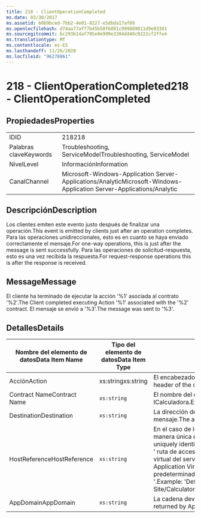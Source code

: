 ```yaml
---
title: 218 - ClientOperationCompleted
ms.date: 03/30/2017
ms.assetid: b069bced-7bb2-4e01-8227-e5dbda17af09
ms.openlocfilehash: d74aa77aff7b45b50f6891c999889011d9e03381
ms.sourcegitcommit: bc293b14af795e0e999e3304dd40c0222cf2ffe4
ms.translationtype: MT
ms.contentlocale: es-ES
ms.lasthandoff: 11/26/2020
ms.locfileid: "96278861"
---
```

# <a name="218---clientoperationcompleted"></a><span data-ttu-id="c14c1-102">218 - ClientOperationCompleted</span><span class="sxs-lookup"><span data-stu-id="c14c1-102">218 - ClientOperationCompleted</span></span>

## <a name="properties"></a><span data-ttu-id="c14c1-103">Propiedades</span><span class="sxs-lookup"><span data-stu-id="c14c1-103">Properties</span></span>  
  
|||  
|-|-|  
|<span data-ttu-id="c14c1-104">ID</span><span class="sxs-lookup"><span data-stu-id="c14c1-104">ID</span></span>|<span data-ttu-id="c14c1-105">218</span><span class="sxs-lookup"><span data-stu-id="c14c1-105">218</span></span>|  
|<span data-ttu-id="c14c1-106">Palabras clave</span><span class="sxs-lookup"><span data-stu-id="c14c1-106">Keywords</span></span>|<span data-ttu-id="c14c1-107">Troubleshooting, ServiceModel</span><span class="sxs-lookup"><span data-stu-id="c14c1-107">Troubleshooting, ServiceModel</span></span>|  
|<span data-ttu-id="c14c1-108">Nivel</span><span class="sxs-lookup"><span data-stu-id="c14c1-108">Level</span></span>|<span data-ttu-id="c14c1-109">Información</span><span class="sxs-lookup"><span data-stu-id="c14c1-109">Information</span></span>|  
|<span data-ttu-id="c14c1-110">Canal</span><span class="sxs-lookup"><span data-stu-id="c14c1-110">Channel</span></span>|<span data-ttu-id="c14c1-111">Microsoft-Windows-Application Server-Applications/Analytic</span><span class="sxs-lookup"><span data-stu-id="c14c1-111">Microsoft-Windows-Application Server-Applications/Analytic</span></span>|  
  
## <a name="description"></a><span data-ttu-id="c14c1-112">Descripción</span><span class="sxs-lookup"><span data-stu-id="c14c1-112">Description</span></span>  

 <span data-ttu-id="c14c1-113">Los clientes emiten este evento justo después de finalizar una operación.</span><span class="sxs-lookup"><span data-stu-id="c14c1-113">This event is emitted by clients just after an operation completes.</span></span> <span data-ttu-id="c14c1-114">Para las operaciones unidireccionales, esto es en cuanto se haya enviado correctamente el mensaje.</span><span class="sxs-lookup"><span data-stu-id="c14c1-114">For one-way operations, this is just after the message is sent successfully.</span></span> <span data-ttu-id="c14c1-115">Para las operaciones de solicitud-respuesta, esto es una vez recibida la respuesta.</span><span class="sxs-lookup"><span data-stu-id="c14c1-115">For request-response operations this is after the response is received.</span></span>  
  
## <a name="message"></a><span data-ttu-id="c14c1-116">Message</span><span class="sxs-lookup"><span data-stu-id="c14c1-116">Message</span></span>  

 <span data-ttu-id="c14c1-117">El cliente ha terminado de ejecutar la acción '%1' asociada al contrato '%2'.</span><span class="sxs-lookup"><span data-stu-id="c14c1-117">The Client completed executing Action '%1' associated with the '%2' contract.</span></span> <span data-ttu-id="c14c1-118">El mensaje se envió a '%3'.</span><span class="sxs-lookup"><span data-stu-id="c14c1-118">The message was sent to '%3'.</span></span>  
  
## <a name="details"></a><span data-ttu-id="c14c1-119">Detalles</span><span class="sxs-lookup"><span data-stu-id="c14c1-119">Details</span></span>  
  
|<span data-ttu-id="c14c1-120">Nombre del elemento de datos</span><span class="sxs-lookup"><span data-stu-id="c14c1-120">Data Item Name</span></span>|<span data-ttu-id="c14c1-121">Tipo del elemento de datos</span><span class="sxs-lookup"><span data-stu-id="c14c1-121">Data Item Type</span></span>|<span data-ttu-id="c14c1-122">Descripción</span><span class="sxs-lookup"><span data-stu-id="c14c1-122">Description</span></span>|  
|--------------------|--------------------|-----------------|  
|<span data-ttu-id="c14c1-123">Acción</span><span class="sxs-lookup"><span data-stu-id="c14c1-123">Action</span></span>|<span data-ttu-id="c14c1-124">xs:string</span><span class="sxs-lookup"><span data-stu-id="c14c1-124">xs:string</span></span>|<span data-ttu-id="c14c1-125">El encabezado de acción de SOAP del mensaje saliente.</span><span class="sxs-lookup"><span data-stu-id="c14c1-125">The SOAP action header of the outgoing message.</span></span>|  
|<span data-ttu-id="c14c1-126">Contract Name</span><span class="sxs-lookup"><span data-stu-id="c14c1-126">Contract Name</span></span>|`xs:string`|<span data-ttu-id="c14c1-127">El nombre del contrato.</span><span class="sxs-lookup"><span data-stu-id="c14c1-127">The name of the contract.</span></span> <span data-ttu-id="c14c1-128">Ejemplo: ICalculadora.</span><span class="sxs-lookup"><span data-stu-id="c14c1-128">Example: ICalculator.</span></span>|  
|<span data-ttu-id="c14c1-129">Destination</span><span class="sxs-lookup"><span data-stu-id="c14c1-129">Destination</span></span>|`xs:string`|<span data-ttu-id="c14c1-130">La dirección del punto de conexión de servicio a la que se ha enviado el mensaje.</span><span class="sxs-lookup"><span data-stu-id="c14c1-130">The address of the service endpoint that the message was sent to.</span></span>|  
|<span data-ttu-id="c14c1-131">HostReference</span><span class="sxs-lookup"><span data-stu-id="c14c1-131">HostReference</span></span>|`xs:string`|<span data-ttu-id="c14c1-132">En el caso de los servicios hospedados en web, este campo identifica de manera única el servicio en la jerarquía web.</span><span class="sxs-lookup"><span data-stu-id="c14c1-132">For Web-hosted services, this field uniquely identifies the service in the Web hierarchy.</span></span> <span data-ttu-id="c14c1-133">Su formato se define como ' ruta de acceso virtual de la aplicación de nombre de sitio web&#124;ruta de acceso virtual del servicio&#124;ServiceName '.</span><span class="sxs-lookup"><span data-stu-id="c14c1-133">Its format is defined as 'Web Site Name Application Virtual Path&#124;Service Virtual Path&#124;ServiceName'.</span></span> <span data-ttu-id="c14c1-134">Ejemplo: ' sitio web predeterminado/CalculatorApplication&#124;/CalculatorService.svc&#124;CalculatorService '.</span><span class="sxs-lookup"><span data-stu-id="c14c1-134">Example: 'Default Web Site/CalculatorApplication&#124;/CalculatorService.svc&#124;CalculatorService'.</span></span>|  
|<span data-ttu-id="c14c1-135">AppDomain</span><span class="sxs-lookup"><span data-stu-id="c14c1-135">AppDomain</span></span>|`xs:string`|<span data-ttu-id="c14c1-136">La cadena devuelta por AppDomain.CurrentDomain.FriendlyName.</span><span class="sxs-lookup"><span data-stu-id="c14c1-136">The string returned by AppDomain.CurrentDomain.FriendlyName.</span></span>|
